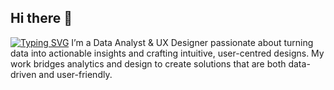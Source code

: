 ## Hi there 👋

[![Typing SVG](https://readme-typing-svg.demolab.com?font=Fira+Code&pause=1000&width=435&lines=data+Analyst;UI%2FUX+Designer)](https://git.io/typing-svg)
I’m a Data Analyst & UX Designer passionate about turning data into actionable insights and crafting intuitive, user-centred designs. My work bridges analytics and design to create solutions that are both data-driven and user-friendly.
